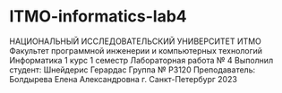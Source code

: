 # ITMO-informatics-lab4
НАЦИОНАЛЬНЫЙ ИССЛЕДОВАТЕЛЬСКИЙ УНИВЕРСИТЕТ ИТМО
Факультет программной инженерии и компьютерных технологий
Информатика 1 курс 1 семестр
Лабораторная работа № 4
Выполнил студент: Шнейдерис Герардас
Группа № P3120
Преподаватель: Болдырева Елена Александровна
г. Санкт-Петербург
2023
